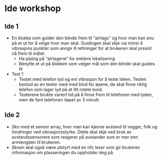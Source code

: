 # Ide workshop

## Ide 1

- En klokke som guider den blinde frem til “airtags” og hvor man kan snu på et ut for å velge hvor man skal. Guidingen skal skje via minst 4 vibrasjons punkter som anngir 8 rettninger for at brukeren skal presist nå frem til målet.
    - Ha piping på “airtagene” for enklere lokalisering
    - Benytte et ut på klokken som velger mål som den blinde skal guides til
- Test 1
    - Testet med telefon lyd og evt vibrasjon for å teste ideen. Testen bestod av en tester med med bind for øyene, de skal finne riktig telefon som lager lyd på et litt rotete bord.
    - Testerene brukte variert tid på å finne frem til telefonen med lyden, men de fant telefonen iløpet av 3 minutt.

## Ide 2

- Sko med et sensor array, hvor man kan kjenne avstand til vegger, folk og hindringer ved vibrasjonsstyrke. Dette skal skje ved bruk av avstandssensorere som reagerer på avstander som er mer enn armlengden til brukeren.
- Skoen skal også være utstyrt med en nfc leser som gir brukeren informasjon om plasseringen du oppholder deg på.
